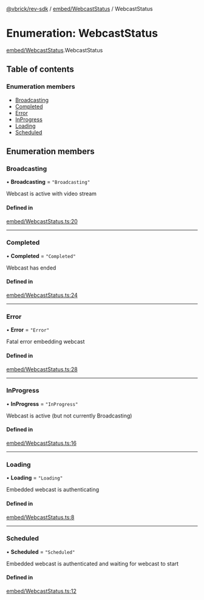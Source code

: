 [@vbrick/rev-sdk](../README.md) / [embed/WebcastStatus](../modules/embed_WebcastStatus.md) / WebcastStatus

# Enumeration: WebcastStatus

[embed/WebcastStatus](../modules/embed_WebcastStatus.md).WebcastStatus

## Table of contents

### Enumeration members

- [Broadcasting](embed_WebcastStatus.WebcastStatus.md#broadcasting)
- [Completed](embed_WebcastStatus.WebcastStatus.md#completed)
- [Error](embed_WebcastStatus.WebcastStatus.md#error)
- [InProgress](embed_WebcastStatus.WebcastStatus.md#inprogress)
- [Loading](embed_WebcastStatus.WebcastStatus.md#loading)
- [Scheduled](embed_WebcastStatus.WebcastStatus.md#scheduled)

## Enumeration members

### Broadcasting

• **Broadcasting** = `"Broadcasting"`

Webcast is active with video stream

#### Defined in

[embed/WebcastStatus.ts:20](https://github.com/vbrick/rev-sdk-js/blob/a752b53/src/embed/WebcastStatus.ts#L20)

___

### Completed

• **Completed** = `"Completed"`

Webcast has ended

#### Defined in

[embed/WebcastStatus.ts:24](https://github.com/vbrick/rev-sdk-js/blob/a752b53/src/embed/WebcastStatus.ts#L24)

___

### Error

• **Error** = `"Error"`

Fatal error embedding webcast

#### Defined in

[embed/WebcastStatus.ts:28](https://github.com/vbrick/rev-sdk-js/blob/a752b53/src/embed/WebcastStatus.ts#L28)

___

### InProgress

• **InProgress** = `"InProgress"`

Webcast is active (but not currently Broadcasting)

#### Defined in

[embed/WebcastStatus.ts:16](https://github.com/vbrick/rev-sdk-js/blob/a752b53/src/embed/WebcastStatus.ts#L16)

___

### Loading

• **Loading** = `"Loading"`

Embedded webcast is authenticating

#### Defined in

[embed/WebcastStatus.ts:8](https://github.com/vbrick/rev-sdk-js/blob/a752b53/src/embed/WebcastStatus.ts#L8)

___

### Scheduled

• **Scheduled** = `"Scheduled"`

Embedded webcast is authenticated and waiting for webcast to start

#### Defined in

[embed/WebcastStatus.ts:12](https://github.com/vbrick/rev-sdk-js/blob/a752b53/src/embed/WebcastStatus.ts#L12)

